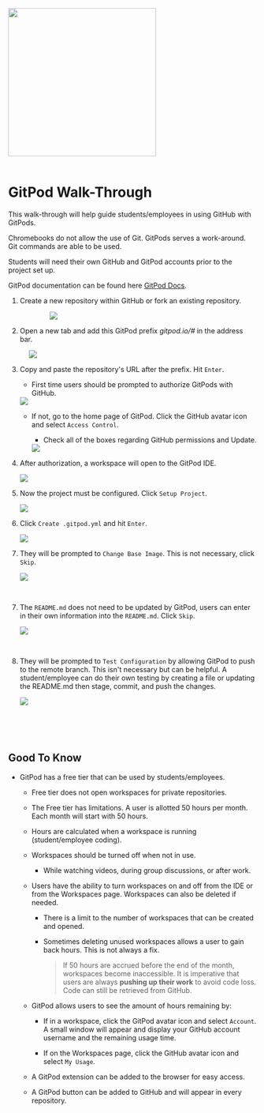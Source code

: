 <img src="../code-diff-logo.png" style="width:300px; height: auto;">

<br>
<br>

# GitPod Walk-Through

This walk-through will help guide students/employees in using GitHub with GitPods. 

Chromebooks do not allow the use of Git. GitPods serves a work-around. Git commands are able to be used. 

Students will need their own GitHub and GitPod accounts prior to the project set up. 

GitPod documentation can be found here [GitPod Docs](https://www.gitpod.io/docs/).

1. Create a new repository within GitHub or fork an existing repository.

<img src="../assets/step-1.PNG" style="margin-left:6em;">

<br>

2. Open a new tab and add this GitPod prefix *gitpod.io/#* in the address bar.

<img src="../assets/step-2.PNG" style="margin-left:3em;">

<br>

3. Copy and paste the repository's URL after the prefix. Hit `Enter`.

    - First time users should be prompted to authorize GitPods with GitHub.

    <img src="https://cdn-images-1.medium.com/max/5692/1*K8cn3G30eQouKmWQb228LQ.png">

    <br>

    - If not, go to the home page of GitPod. Click the GitHub avatar icon and select `Access Control`.

        - Check all of the boxes regarding GitHub permissions and Update.

        <img src="https://user-images.githubusercontent.com/27290320/66707828-caac4e80-ed4f-11e9-8b95-d9c4f621be27.png">

        <br>

3. After authorization, a workspace will open to the GitPod IDE.

    <img src="https://www.gitpod.io/static/disposable-886b4a0b468b6e119c4565fde44dad0d.jpg">

    <br>

4. Now the project must be configured. Click `Setup Project`.

    <img src="../assets/step-5.PNG">

    <br>

5. Click `Create .gitpod.yml` and hit `Enter`.

    <img src="../assets/step-6a.PNG">

    <br>

6. They will be prompted to `Change Base Image`. This is not necessary, click `Skip`.

    <img src="../assets/step-7.PNG">

<br>

7. The `README.md` does not need to be updated by GitPod, users can enter in their own information into the `README.md`. Click `Skip`.

    <img src="../assets/step-8.PNG">

<br>

8. They will be prompted to `Test Configuration` by allowing GitPod to push to the remote branch. This isn't necessary but can be helpful. A student/employee can do their own testing by creating a file or updating the README.md then stage, commit, and push the changes.

    <img src="../assets/step-9.PNG">

<br>

<br>
<br>

## Good To Know

- GitPod has a free tier that can be used by students/employees.

    - Free tier does not open workspaces for private repositories.

    - The Free tier has limitations. A user is allotted 50 hours per month. Each month will start with 50 hours. 

    - Hours are calculated when a workspace is running (student/employee coding).

    - Workspaces should be turned off when not in use. 

        - While watching videos, during group discussions, or after work.

    - Users have the ability to turn workspaces on and off from the IDE or from the Workspaces page. Workspaces can also be deleted if needed. 

        - There is a limit to the number of workspaces that can be created and opened. 

        - Sometimes deleting unused workspaces allows a user to gain back hours. This is not always a fix.

            > If 50 hours are accrued before the end of the month, workspaces become inaccessible. It is imperative that users are always **pushing up their work** to avoid code loss. Code can still be retrieved from GitHub.

    - GitPod allows users to see the amount of hours remaining by:

        - If in a workspace, click the GitPod avatar icon and select `Account`. A small window will appear and display your GitHub account username and the remaining usage time. 

        - If on the Workspaces page, click the GitHub avatar icon and select `My Usage`.

    - A GitPod extension can be added to the browser for easy access. 

    - A GitPod button can be added to GitHub and will appear in every repository. 
         




